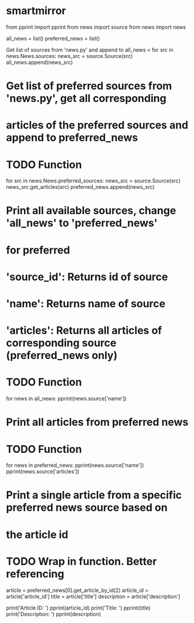 # smartmirror

from pprint import pprint
from news import source
from news import news

all_news = list()
preferred_news = list()

Get list of sources from 'news.py' and append to all_news
<
for src in news.News.sources:
    news_src = source.Source(src)
    all_news.append(news_src)

# Get list of preferred sources from 'news.py', get all corresponding
# articles of the preferred sources and append to preferred_news
# TODO Function
for src in news.News.preferred_sources:
    news_src = source.Source(src)
    news_src.get_articles(src)
    preferred_news.append(news_src)

# Print all available sources, change 'all_news' to 'preferred_news'
# for preferred
#
# 'source_id': Returns id of source
# 'name': Returns name of source
# 'articles': Returns all articles of corresponding source (preferred_news only)
# TODO Function
for news in all_news:
    pprint(news.source['name'])

# Print all articles from preferred news
# TODO Function
for news in preferred_news:
    pprint(news.source['name'])
    pprint(news.source['articles'])

# Print a single article from a specific preferred news source based on
# the article id
# TODO Wrap in function. Better referencing
article = preferred_news[0].get_article_by_id(2)
article_id = article['article_id']
title = article['title']
description = article['description']

print('Article ID: ')
pprint(article_id)
print('Title: ')
pprint(title)
print('Description: ')
pprint(description)
